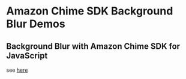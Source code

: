 # Amazon Chime SDK Background Blur Demos

## Background Blur with Amazon Chime SDK for JavaScript
see [here](./background-blur-demo)


